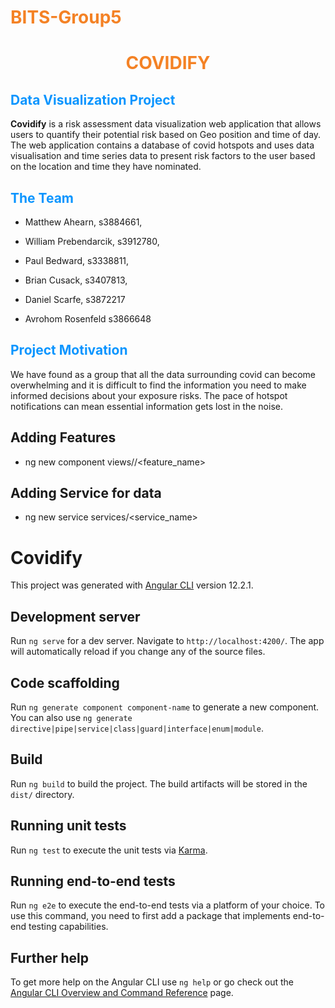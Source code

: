 # <span style="color:#f48225">BITS-Group5</span>

# **<span style="color:#f48225"><center>COVIDIFY</center></span>**

## <span style="color:#0a95ff">Data Visualization Project</span>

**Covidify** is a risk assessment data visualization web application that allows users to quantify their potential risk based on Geo position and time of day. The web application
contains a database of covid hotspots and uses data visualisation and time series data to present risk factors to the user based on the location and time they have nominated.

## <span style="color:#0a95ff">The Team</span>

- Matthew Ahearn, s3884661,

- William Prebendarcik, s3912780,

- Paul Bedward, s3338811,

- Brian Cusack, s3407813,

- Daniel Scarfe, s3872217

- Avrohom Rosenfeld s3866648

## <span style="color:#0a95ff">Project Motivation</span>

We have found as a group that all the data surrounding covid can become overwhelming and it is difficult to find the information you need to make informed decisions about your
exposure risks. The pace of hotspot notifications can mean essential information gets lost in the noise.

## Adding Features

- ng new component views/<feature>/<feature_name>

## Adding Service for data

- ng new service services/<service_name>

# Covidify

This project was generated with [Angular CLI](https://github.com/angular/angular-cli) version 12.2.1.

## Development server

Run `ng serve` for a dev server. Navigate to `http://localhost:4200/`. The app will automatically reload if you change any of the source files.

## Code scaffolding

Run `ng generate component component-name` to generate a new component. You can also use `ng generate directive|pipe|service|class|guard|interface|enum|module`.

## Build

Run `ng build` to build the project. The build artifacts will be stored in the `dist/` directory.

## Running unit tests

Run `ng test` to execute the unit tests via [Karma](https://karma-runner.github.io).

## Running end-to-end tests

Run `ng e2e` to execute the end-to-end tests via a platform of your choice. To use this command, you need to first add a package that implements end-to-end testing capabilities.

## Further help

To get more help on the Angular CLI use `ng help` or go check out the [Angular CLI Overview and Command Reference](https://angular.io/cli) page.
